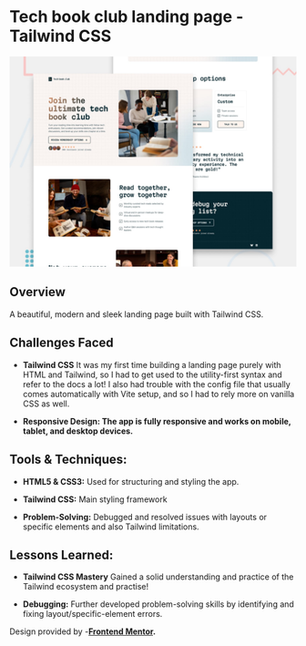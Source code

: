 # Tech book club landing page - Tailwind CSS

![Design preview for the Tech book club landing page coding challenge](./preview.jpg)

## Overview

A beautiful, modern and sleek landing page built with Tailwind CSS.

## Challenges Faced

- **Tailwind CSS**
It was my first time building a landing page purely with HTML and Tailwind, so I had to get used to the utility-first syntax and refer to the docs a lot! I also had trouble with the config file that usually comes automatically with Vite setup, and so I had to rely more on vanilla CSS as well.

- **Responsive Design: The app is fully responsive and works on mobile, tablet, and desktop devices.**

## Tools & Techniques:

- **HTML5 & CSS3:** Used for structuring and styling the app.

- **Tailwind CSS:** Main styling framework

- **Problem-Solving:** Debugged and resolved issues with layouts or specific elements and also Tailwind limitations.

## Lessons Learned:

- **Tailwind CSS Mastery** Gained a solid understanding and practice of the Tailwind ecosystem and practise!

- **Debugging:** Further developed problem-solving skills by identifying and fixing layout/specific-element errors.

Design provided by -**[Frontend Mentor](https://www.frontendmentor.io/challenges/tech-book-club-landing-page-fZQidjHU73).**

